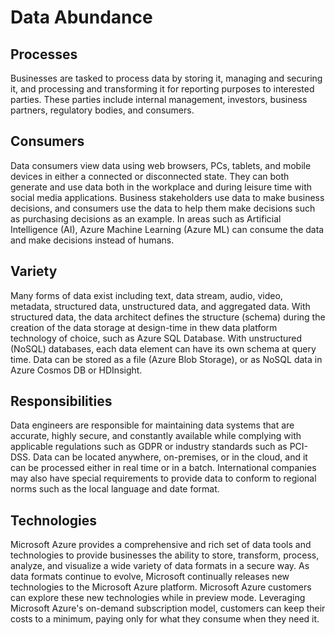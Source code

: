 # Data Abundance

## Processes
Businesses are tasked to process data by storing it, managing and securing it, and processing and transforming it for reporting purposes to interested parties. These parties include internal management, investors, business partners, regulatory bodies, and consumers.

## Consumers
Data consumers view data using web browsers, PCs, tablets, and mobile devices in either a connected or disconnected state. They can both generate and use data both in the workplace and during leisure time with social media applications. Business stakeholders use data to make business decisions, and consumers use the data to help them make decisions such as purchasing decisions as an example. In areas such as Artificial Intelligence (AI), Azure Machine Learning (Azure ML) can consume the data and make decisions instead of humans.

## Variety
Many forms of data exist including text, data stream, audio, video, metadata, structured data, unstructured data, and aggregated data. With structured data, the data architect defines the structure (schema) during the creation of the data storage at design-time in thew data platform technology of choice, such as Azure SQL Database. With unstructured (NoSQL) databases, each data element can have its own schema at query time. Data can be stored as a file (Azure Blob Storage), or as NoSQL data in Azure Cosmos DB or HDInsight.

## Responsibilities
Data engineers are responsible for maintaining data systems that are accurate, highly secure, and constantly available while complying with applicable regulations such as GDPR or industry standards such as PCI-DSS. Data can be located anywhere, on-premises, or in the cloud, and it can be processed either in real time or in a batch. International companies may also have special requirements to provide data to conform to regional norms such as the local language and date format.

## Technologies
Microsoft Azure provides a comprehensive and rich set of data tools and technologies to provide businesses the ability to store, transform, process, analyze, and visualize a wide variety of data formats in a secure way. As data formats continue to evolve, Microsoft continually releases new technologies to the Microsoft Azure platform. Microsoft Azure customers can explore these new technologies while in preview mode. Leveraging Microsoft Azure's on-demand subscription model, customers can keep their costs to a minimum, paying only for what they consume when they need it.
